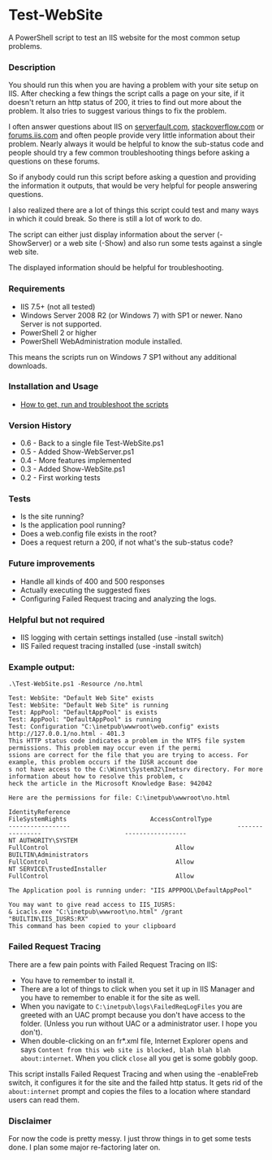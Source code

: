 # Test-WebSite
A PowerShell script to test an IIS website for the most common setup problems.

### Description

You should run this when you are having a problem with your site setup on IIS.
After checking a few things the script calls a page on your site, if it doesn't return an http status of 200, it tries to find out more about the problem.
It also tries to suggest various things to fix the problem.

I often answer questions about IIS on [serverfault.com](http://serverfault.com), [stackoverflow.com](http://stackoverflow.com/) or [forums.iis.com](http://forums.iis.net/) and often people provide very little information about their problem.
Nearly always it would be helpful to know the sub-status code and people should try a few common troubleshooting things before asking a questions on these forums.

So if anybody could run this script before asking a question and providing the information it outputs, that would be very helpful for people answering questions.

I also realized there are a lot of things this script could test and many ways in which it could break. So there is still a lot of work to do.

The script can either just display information about the server (-ShowServer) or a web site (-Show) and also run some tests against a single web site.

The displayed information should be helpful for troubleshooting.

### Requirements

- IIS 7.5+ (not all tested)
- Windows Server 2008 R2 (or Windows 7) with SP1 or newer. Nano Server is not supported.
- PowerShell 2 or higher
- PowerShell WebAdministration module installed.

This means the scripts run on Windows 7 SP1 without any additional downloads.

### Installation and Usage

- [How to get, run and troubleshoot the scripts](Usage.md)

### Version History

- 0.6 - Back to a single file Test-WebSite.ps1
- 0.5 - Added Show-WebServer.ps1
- 0.4 - More features implemented
- 0.3 - Added Show-WebSite.ps1
- 0.2 - First working tests

### Tests

- Is the site running?
- Is the application pool running?
- Does a web.config file exists in the root?
- Does a request return a 200, if not what's the sub-status code?

### Future improvements

- Handle all kinds of 400 and 500 responses
- Actually executing the suggested fixes
- Configuring Failed Request tracing and analyzing the logs.

### Helpful but not required
- IIS logging with certain settings installed (use -install switch)
- IIS Failed request tracing installed (use -install switch)

### Example output:

    .\Test-WebSite.ps1 -Resource /no.html

    Test: WebSite: "Default Web Site" exists
    Test: WebSite: "Default Web Site" is running
    Test: AppPool: "DefaultAppPool" is exists
    Test: AppPool: "DefaultAppPool" is running
    Test: Configuration "C:\inetpub\wwwroot\web.config" exists
    http://127.0.0.1/no.html - 401.3
    This HTTP status code indicates a problem in the NTFS file system permissions. This problem may occur even if the permi
    ssions are correct for the file that you are trying to access. For example, this problem occurs if the IUSR account doe
    s not have access to the C:\Winnt\System32\Inetsrv directory. For more information about how to resolve this problem, c
    heck the article in the Microsoft Knowledge Base: 942042

    Here are the permissions for file: C:\inetpub\wwwroot\no.html

    IdentityReference                                              FileSystemRights                       AccessControlType
    -----------------                                              ----------------                       -----------------
    NT AUTHORITY\SYSTEM                                                 FullControl                                   Allow
    BUILTIN\Administrators                                              FullControl                                   Allow
    NT SERVICE\TrustedInstaller                                         FullControl                                   Allow

    The Application pool is running under: "IIS APPPOOL\DefaultAppPool"

    You may want to give read access to IIS_IUSRS:
    & icacls.exe "C:\inetpub\wwwroot\no.html" /grant "BUILTIN\IIS_IUSRS:RX"
    This command has been copied to your clipboard

### Failed Request Tracing

There are a few pain points with Failed Request Tracing on IIS:

- You have to remember to install it.
- There are a lot of things to click when you set it up in IIS Manager and you have to remember to enable it for the site as well.
- When you navigate to `C:\inetpub\logs\FailedReqLogFiles` you are greeted with an UAC prompt because you don't have access to the folder. (Unless you run without UAC or a administrator user. I hope you don't).
- When double-clicking on an fr*.xml file, Internet Explorer opens and says `Content from this web site is blocked, blah blah blah about:internet`. When you click `close` all you get is some gobbly goop.

This script installs Failed Request Tracing and when using the -enableFreb switch, it configures it for the site and the failed http status. It gets rid of the `about:internet` prompt and copies the files to a location where standard users can read them.  

### Disclaimer

For now the code is pretty messy. I just throw things in to get some tests done.
I plan some major re-factoring later on.


